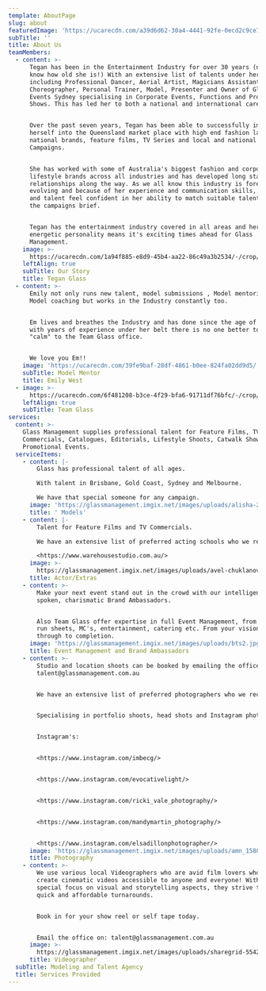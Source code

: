```yaml
---
template: AboutPage
slug: about
featuredImage: 'https://ucarecdn.com/a39d6d62-30a4-4441-92fe-0ecd2c9ce774/'
subTitle: ''
title: About Us
teamMembers:
  - content: >-
      Tegan has been in the Entertainment Industry for over 30 years (now you
      know how old she is!) With an extensive list of talents under her belt
      including Professional Dancer, Aerial Artist, Magicians Assistant,
      Choreographer, Personal Trainer, Model, Presenter and Owner of Glasshouse
      Events Sydney specialising in Corporate Events, Functions and Producing
      Shows. This has led her to both a national and international career path.


      Over the past seven years, Tegan has been able to successfully immerse
      herself into the Queensland market place with high end fashion labels,
      national brands, feature films, TV Series and local and national TVC
      Campaigns.


      She has worked with some of Australia's biggest fashion and corporate
      lifestyle brands across all industries and has developed long standing
      relationships along the way. As we all know this industry is forever
      evolving and because of her experience and communication skills, clients
      and talent feel confident in her ability to match suitable talent to fit
      the campaigns brief.


      Tegan has the entertainment industry covered in all areas and her can-do
      energetic personality means it's exciting times ahead for Glass
      Management.
    image: >-
      https://ucarecdn.com/1a94f885-e8d9-45b4-aa22-86c49a3b2534/-/crop/2060x3182/2108,0/-/preview/
    leftAlign: true
    subTitle: Our Story
    title: Tegan Glass
  - content: >-
      Emily not only runs new talent, model submissions , Model mentoring and
      Model coaching but works in the Industry constantly too.


      Em lives and breathes the Industry and has done since the age of 6!! So
      with years of experience under her belt there is no one better to bring
      "calm" to the Team Glass office.


      We love you Em!!
    image: 'https://ucarecdn.com/39fe9baf-28df-4861-b0ee-824fa02dd9d5/'
    subTitle: Model Mentor
    title: Emily West
  - image: >-
      https://ucarecdn.com/6f481208-b3ce-4f29-bfa6-91711df76bfc/-/crop/1490x1632/308,0/-/preview/
    leftAlign: true
    subTitle: Team Glass
services:
  content: >-
    Glass Management supplies professional talent for Feature Films, TV
    Commercials, Catalogues, Editorials, Lifestyle Shoots, Catwalk Shows and
    Promotional Events.
  serviceItems:
    - content: |-
        Glass has professional talent of all ages.

        With talent in Brisbane, Gold Coast, Sydney and Melbourne.

        We have that special someone for any campaign.
      image: 'https://glassmanagement.imgix.net/images/uploads/alisha-2.jpg'
      title: ' Models'
    - content: |-
        Talent for Feature Films and TV Commercials.

        We have an extensive list of preferred acting schools who we recommend.

        <https://www.warehousestudio.com.au/>
      image: >-
        https://glassmanagement.imgix.net/images/uploads/avel-chuklanov-509630-unsplash.png
      title: Actor/Extras
    - content: >-
        Make your next event stand out in the crowd with our intelligent, well
        spoken, charismatic Brand Ambassadors.


        Also Team Glass offer expertise in full Event Management, from theming,
        run sheets, MC's, entertainment, catering etc. From your vision right
        through to completion.
      image: 'https://glassmanagement.imgix.net/images/uploads/bts2.jpg'
      title: Event Management and Brand Ambassadors
    - content: >-
        Studio and location shoots can be booked by emailing the office
        talent@glassmanagement.com.au


        We have an extensive list of preferred photographers who we recommend.


        Specialising in portfolio shoots, head shots and Instagram photos.


        Instagram's:


        <https://www.instagram.com/imbecg/>


        <https://www.instagram.com/evocativelight/>


        <https://www.instagram.com/ricki_vale_photography/>


        <https://www.instagram.com/mandymartin_photography/>


        <https://www.instagram.com/elsadillonphotographer/>
      image: 'https://glassmanagement.imgix.net/images/uploads/amn_1580.jpg'
      title: Photography
    - content: >-
        We use various local Videographers who are avid film lovers who want to
        create cinematic videos accessible to anyone and everyone! With a
        special focus on visual and storytelling aspects, they strive to ensure
        quick and affordable turnarounds.


        Book in for your show reel or self tape today.


        Email the office on: talent@glassmanagement.com.au
      image: >-
        https://glassmanagement.imgix.net/images/uploads/sharegrid-554231-unsplash.png
      title: Videographer
  subTitle: Modeling and Talent Agency
  title: Services Provided
---
```


